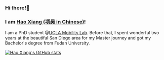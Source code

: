### Hi there!👋 

### I am [Hao Xiang (项昊 in Chinese)](https://xhwind.github.io/)!

I am a PhD student @[UCLA Mobility Lab](https://mobility-lab.seas.ucla.edu/). Before that, I spent wonderful two years at the beautiful San Diego area for my Master journey and got my Bachelor's degree from Fudan University.

[![Hao Xiang's GitHub stats](https://github-readme-stats.vercel.app/api?username=XHwind&theme=onedark&count_private=true)](https://github.com/anuraghazra/github-readme-stats)

<!--
**XHwind/XHwind** is a ✨ _special_ ✨ repository because its `README.md` (this file) appears on your GitHub profile.

Here are some ideas to get you started:

- 🔭 I’m currently working on ...
- 🌱 I’m currently learning ...
- 👯 I’m looking to collaborate on ...
- 🤔 I’m looking for help with ...
- 💬 Ask me about ...
- 📫 How to reach me: ...
- 😄 Pronouns: ...
- ⚡ Fun fact: ...
-->
